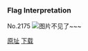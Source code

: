 ### Flag Interpretation
No.2175
![图片不见了~~~](https://imgs.xkcd.com/comics/flag_interpretation.png)

[原址](https://xkcd.com//2175) [下载](https://imgs.xkcd.com/comics/flag_interpretation.png)

